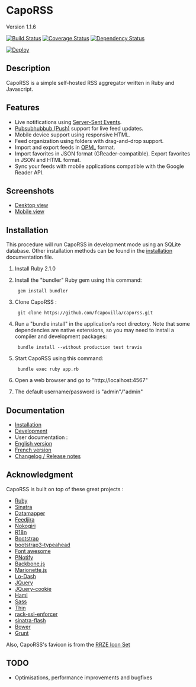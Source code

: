 # CapoRSS

Version 1.1.6

[![Build Status](https://travis-ci.org/fcapovilla/caporss.svg?branch=master)](https://travis-ci.org/fcapovilla/caporss)
[![Coverage Status](https://coveralls.io/repos/fcapovilla/caporss/badge.png?branch=master)](https://coveralls.io/r/fcapovilla/caporss?branch=master)
[![Dependency Status](https://gemnasium.com/fcapovilla/caporss.svg)](https://gemnasium.com/fcapovilla/caporss)

[![Deploy](https://www.herokucdn.com/deploy/button.png)](https://heroku.com/deploy)

## Description

CapoRSS is a simple self-hosted RSS aggregator written in Ruby and Javascript.

## Features

* Live notifications using [Server-Sent Events](http://www.w3.org/TR/eventsource).
* [Pubsubhubbub (Push)](https://code.google.com/p/pubsubhubbub/) support for live feed updates.
* Mobile device support using responsive HTML.
* Feed organization using folders with drag-and-drop support.
* Import and export feeds in [OPML](https://en.wikipedia.org/wiki/OPML) format.
* Import favorites in JSON format (GReader-compatible). Export favorites in JSON and HTML format.
* Sync your feeds with mobile applications compatible with the Google Reader API.

## Screenshots

* [Desktop view](doc/screenshots/screenshot.png)
* [Mobile view](doc/screenshots/mobile.png)

## Installation

This procedure will run CapoRSS in development mode using an SQLite database. Other installation methods can be found in the [installation](doc/install.textile) documentation file.

1. Install Ruby 2.1.0
2. Install the "bundler" Ruby gem using this command:

		gem install bundler

3. Clone CapoRSS :

		git clone https://github.com/fcapovilla/caporss.git

4. Run a "bundle install" in the application's root directory. Note that some dependencies are native extensions, so you may need to install a compiler and development packages:

		bundle install --without production test travis

5. Start CapoRSS using this command:

		bundle exec ruby app.rb

6. Open a web browser and go to "http://localhost:4567"
7. The default username/password is "admin"/"admin"

## Documentation

* [Installation](doc/install.textile)
* [Development](doc/development.textile)
* User documentation :
 * [English version](doc/en.textile)
 * [French version](doc/fr.textile)
* [Changelog / Release notes](CHANGELOG.textile)

## Acknowledgment

CapoRSS is built on top of these great projects :

* [Ruby](http://www.ruby-lang.org/)
* [Sinatra](http://www.sinatrarb.com/)
* [Datamapper](http://datamapper.org/)
* [Feedjira](http://feedjira.com/)
* [Nokogiri](http://nokogiri.org/)
* [R18n](https://github.com/ai/r18n)
* [Bootstrap](http://twitter.github.com/bootstrap/)
* [bootstrap3-typeahead](https://github.com/bassjobsen/Bootstrap-3-Typeahead)
* [Font awesome](http://fortawesome.github.com/Font-Awesome/)
* [PNotify](https://github.com/sciactive/pnotify)
* [Backbone.js](http://backbonejs.org/)
* [Marionette.js](http://marionettejs.com/)
* [Lo-Dash](http://lodash.com/)
* [JQuery](http://jquery.com/)
* [JQuery-cookie](https://github.com/carhartl/jquery-cookie)
* [Haml](http://haml.info/)
* [Sass](http://sass-lang.com/)
* [Thin](http://code.macournoyer.com/thin/)
* [rack-ssl-enforcer](https://github.com/tobmatth/rack-ssl-enforcer)
* [sinatra-flash](https://github.com/SFEley/sinatra-flash)
* [Bower](http://bower.io/)
* [Grunt](http://gruntjs.com/)

Also, CapoRSS's favicon is from the [RRZE Icon Set](http://rrze-icon-set.berlios.de/)

## TODO

* Optimisations, performance improvements and bugfixes
